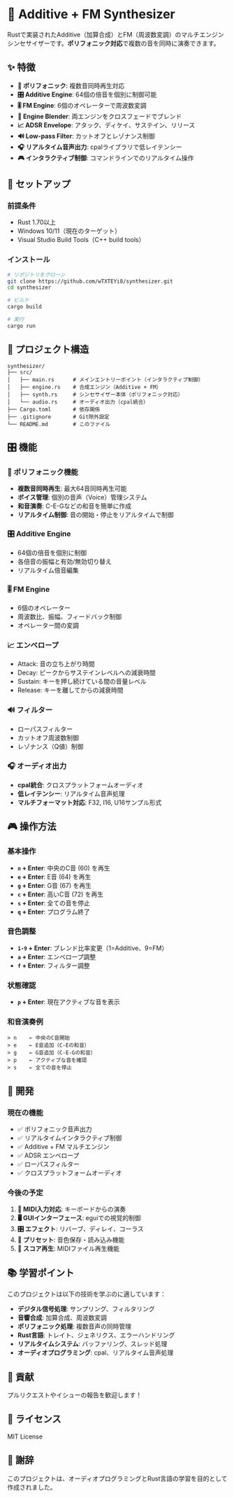 # 🎹 Additive + FM Synthesizer

Rustで実装されたAdditive（加算合成）とFM（周波数変調）のマルチエンジンシンセサイザーです。**ポリフォニック対応**で複数の音を同時に演奏できます。

## ✨ 特徴

- **🎵 ポリフォニック**: 複数音同時再生対応
- **🎛️ Additive Engine**: 64個の倍音を個別に制御可能
- **🎚️ FM Engine**: 6個のオペレーターで周波数変調
- **🔄 Engine Blender**: 両エンジンをクロスフェードでブレンド
- **📈 ADSR Envelope**: アタック、ディケイ、サステイン、リリース
- **🔊 Low-pass Filter**: カットオフとレゾナンス制御
- **🎧 リアルタイム音声出力**: cpalライブラリで低レイテンシー
- **🎮 インタラクティブ制御**: コマンドラインでのリアルタイム操作

## 🚀 セットアップ

### 前提条件

- Rust 1.70以上
- Windows 10/11（現在のターゲット）
- Visual Studio Build Tools（C++ build tools）

### インストール

```bash
# リポジトリをクローン
git clone https://github.com/wTXTEYi8/synthesizer.git
cd synthesizer

# ビルド
cargo build

# 実行
cargo run
```

## 📁 プロジェクト構造

```
synthesizer/
├── src/
│   ├── main.rs      # メインエントリーポイント（インタラクティブ制御）
│   ├── engine.rs    # 合成エンジン（Additive + FM）
│   ├── synth.rs     # シンセサイザー本体（ポリフォニック対応）
│   └── audio.rs     # オーディオ出力（cpal統合）
├── Cargo.toml       # 依存関係
├── .gitignore       # Git除外設定
└── README.md        # このファイル
```

## 🎛️ 機能

### 🎵 ポリフォニック機能
- **複数音同時再生**: 最大64音同時再生可能
- **ボイス管理**: 個別の音声（Voice）管理システム
- **和音演奏**: C-E-Gなどの和音を簡単に作成
- **リアルタイム制御**: 音の開始・停止をリアルタイムで制御

### 🎛️ Additive Engine
- 64個の倍音を個別に制御
- 各倍音の振幅と有効/無効切り替え
- リアルタイム倍音編集

### 🎚️ FM Engine
- 6個のオペレーター
- 周波数比、振幅、フィードバック制御
- オペレーター間の変調

### 📈 エンベロープ
- Attack: 音の立ち上がり時間
- Decay: ピークからサステインレベルへの減衰時間
- Sustain: キーを押し続けている間の音量レベル
- Release: キーを離してからの減衰時間

### 🔊 フィルター
- ローパスフィルター
- カットオフ周波数制御
- レゾナンス（Q値）制御

### 🎧 オーディオ出力
- **cpal統合**: クロスプラットフォームオーディオ
- **低レイテンシー**: リアルタイム音声処理
- **マルチフォーマット対応**: F32, I16, U16サンプル形式

## 🎮 操作方法

### 基本操作
- **`n` + Enter**: 中央のC音 (60) を再生
- **`e` + Enter**: E音 (64) を再生
- **`g` + Enter**: G音 (67) を再生
- **`c` + Enter**: 高いC音 (72) を再生
- **`s` + Enter**: 全ての音を停止
- **`q` + Enter**: プログラム終了

### 音色調整
- **`1-9` + Enter**: ブレンド比率変更（1=Additive、9=FM）
- **`a` + Enter**: エンベロープ調整
- **`f` + Enter**: フィルター調整

### 状態確認
- **`p` + Enter**: 現在アクティブな音を表示

### 和音演奏例
```
> n    ← 中央のC音開始
> e    ← E音追加（C-Eの和音）
> g    ← G音追加（C-E-Gの和音）
> p    ← アクティブな音を確認
> s    ← 全ての音を停止
```

## 🔧 開発

### 現在の機能
- ✅ ポリフォニック音声出力
- ✅ リアルタイムインタラクティブ制御
- ✅ Additive + FM マルチエンジン
- ✅ ADSR エンベロープ
- ✅ ローパスフィルター
- ✅ クロスプラットフォームオーディオ

### 今後の予定
1. **🎹 MIDI入力対応**: キーボードからの演奏
2. **🖥️ GUIインターフェース**: eguiでの視覚的制御
3. **🎛️ エフェクト**: リバーブ、ディレイ、コーラス
4. **💾 プリセット**: 音色保存・読み込み機能
5. **🎼 スコア再生**: MIDIファイル再生機能

## 📚 学習ポイント

このプロジェクトは以下の技術を学ぶのに適しています：

- **デジタル信号処理**: サンプリング、フィルタリング
- **音響合成**: 加算合成、周波数変調
- **ポリフォニック処理**: 複数音声の同時管理
- **Rust言語**: トレイト、ジェネリクス、エラーハンドリング
- **リアルタイムシステム**: バッファリング、スレッド処理
- **オーディオプログラミング**: cpal、リアルタイム音声処理

## 🤝 貢献

プルリクエストやイシューの報告を歓迎します！

## 📄 ライセンス

MIT License

## 🙏 謝辞

このプロジェクトは、オーディオプログラミングとRust言語の学習を目的として作成されました。
